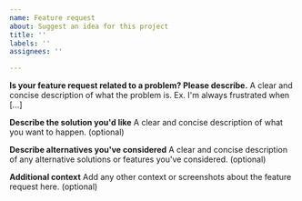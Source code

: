 ```yaml
---
name: Feature request
about: Suggest an idea for this project
title: ''
labels: ''
assignees: ''

---
```


**Is your feature request related to a problem? Please describe.**
A clear and concise description of what the problem is. Ex. I'm always frustrated when [...]

**Describe the solution you'd like**
A clear and concise description of what you want to happen. (optional)

**Describe alternatives you've considered**
A clear and concise description of any alternative solutions or features you've considered. (optional)

**Additional context**
Add any other context or screenshots about the feature request here. (optional)
